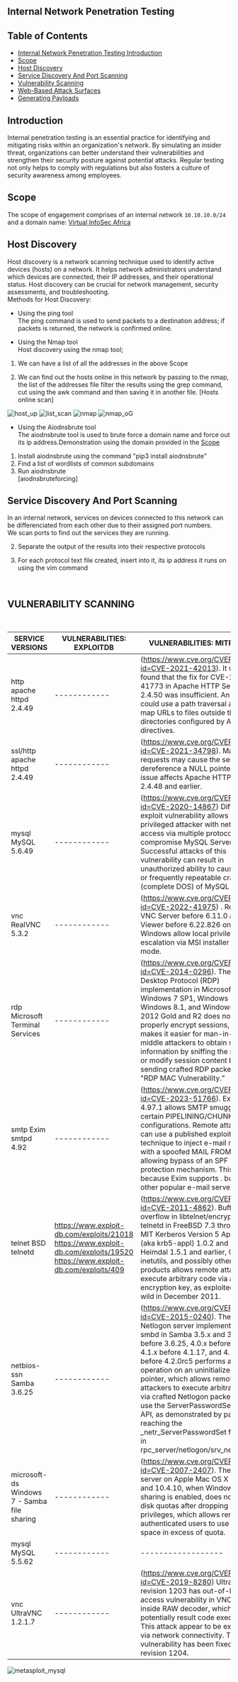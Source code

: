 ## Internal Network Penetration Testing ##

<h2> Table of Contents </h2>

* [Internal Network Penetration Testing Introduction](#introduction)
* [Scope](#scope)
* [Host Discovery](#host-discovery)
* [Service Discovery And Port Scanning](#service-discovery-and-port-scanning)
* [Vulnerability Scanning](#vulnerability-scanning)
* [Web-Based Attack Surfaces](#web-based-attack-surfaces)
* [Generating Payloads](generating-payloads)

## Introduction  
Internal penetration testing is an essential practice for identifying and mitigating risks within an organization's network. By simulating an insider threat, organizations can better understand their vulnerabilities and strengthen their security posture against potential attacks. Regular testing not only helps to comply with regulations but also fosters a culture of security awareness among employees.


## Scope  
The scope of engagement comprises of an internal network `10.10.10.0/24` and a domain name: [Virtual InfoSec Africa](https://virtualinfosecafrica.com)

## Host Discovery  
Host discovery is a network scanning technique used to identify active devices (hosts) on a network. It helps network administrators understand which devices are connected, their IP addresses, and their operational status. Host discovery can be crucial for network management, security assessments, and troubleshooting.  
Methods for Host Discovery:  
* Using the ping tool  
The ping command is used to send packets to a destination address; if packets is returned, the network is confirmed online.


* Using the Nmap tool  
Host discovery using the nmap tool;

1. We can have a list of all the addresses in the above Scope

2. We can find out the hosts online in this network by passing to the nmap, the list of the addresses file
filter the results using the grep command, cut using the awk command and then saving it in another file. [Hosts online scan]

![host_up](Images/host_up.png)
![list_scan](Images/list_scan.png)
![nmap](Images/nmap)
![nmap_oG](Images/nmap.oG)

* Using the Aiodnsbrute tool  
The aiodnsbrute tool is used to brute force a domain name and force out its ip address.Demonstration using the domain provided in the [Scope](#scope)  
1. Install aiodnsbrute using the command "pip3 install aiodnsbrute"  
2. Find a list of wordlists of common subdomains  
3. Run aiodnsbrute  
[aiodnsbruteforcing] 


## Service Discovery And Port Scanning  
In an internal network, services on devices connected to this network can be differenciated from each other due to their assigned port numbers.  
We scan ports to find out the services they are running.  


2. Separate the output of the results into their respective protocols  


3. For each protocol text file created, insert into it, its ip address it runs on using the vim command  

<br>
<h2> VULNERABILITY SCANNING </h2> <br>

| SERVICE VERSIONS | VULNERABILITIES: EXPLOITDB | VULNERABILITIES: MITRE CVE|
|--------------------------------------------|----------------------------|---------------------------|
| http apache httpd 2.4.49                   | ------------ |(https://www.cve.org/CVERecord?id=CVE-2021-42013).    It was found that the fix for CVE-2021-41773 in Apache HTTP Server 2.4.50 was insufficient. An attacker could use a path traversal attack to map URLs to files outside the directories configured by Alias-like directives.
| ssl/http apache httpd 2.4.49               | ------------ |(https://www.cve.org/CVERecord?id=CVE-2021-34798).  Malformed requests may cause the server to dereference a NULL pointer. This issue affects Apache HTTP Server 2.4.48 and earlier.
| mysql MySQL 5.6.49                         | ------------ |(https://www.cve.org/CVERecord?id=CVE-2020-14867)   Difficult to exploit vulnerability allows high privileged attacker with network access via multiple protocols to compromise MySQL Server. Successful attacks of this vulnerability can result in unauthorized ability to cause a hang or frequently repeatable crash (complete DOS) of MySQL Server.
| vnc RealVNC 5.3.2                          | ------------ |(https://www.cve.org/CVERecord?id=CVE-2022-41975) . RealVNC VNC Server before 6.11.0 and VNC Viewer before 6.22.826 on Windows allow local privilege escalation via MSI installer Repair mode.
| rdp Microsoft Terminal Services            | ------------ |(https://www.cve.org/CVERecord?id=CVE-2014-0296).  The Remote Desktop Protocol (RDP) implementation in Microsoft Windows 7 SP1, Windows 8, Windows 8.1, and Windows Server 2012 Gold and R2 does not properly encrypt sessions, which makes it easier for man-in-the-middle attackers to obtain sensitive information by sniffing the network or modify session content by sending crafted RDP packets, aka "RDP MAC Vulnerability."
| smtp Exim smtpd 4.92                       | ------------ |(https://www.cve.org/CVERecord?id=CVE-2023-51766).  Exim before 4.97.1 allows SMTP smuggling in certain PIPELINING/CHUNKING configurations. Remote attackers can use a published exploitation technique to inject e-mail messages with a spoofed MAIL FROM address, allowing bypass of an SPF protection mechanism. This occurs because Exim supports <LF>.<CR><LF> but some other popular e-mail servers do not.
| telnet BSD telnetd                         | https://www.exploit-db.com/exploits/21018  https://www.exploit-db.com/exploits/19520  https://www.exploit-db.com/exploits/409                     |(https://www.cve.org/CVERecord?id=CVE-2011-4862).  Buffer overflow in libtelnet/encrypt.c in telnetd in FreeBSD 7.3 through 9.0, MIT Kerberos Version 5 Applications (aka krb5-appl) 1.0.2 and earlier, Heimdal 1.5.1 and earlier, GNU inetutils, and possibly other products allows remote attackers to execute arbitrary code via a long encryption key, as exploited in the wild in December 2011.
| netbios-ssn Samba 3.6.25                   | ------------ |(https://www.cve.org/CVERecord?id=CVE-2015-0240).  The Netlogon server implementation in smbd in Samba 3.5.x and 3.6.x before 3.6.25, 4.0.x before 4.0.25, 4.1.x before 4.1.17, and 4.2.x before 4.2.0rc5 performs a free operation on an uninitialized stack pointer, which allows remote attackers to execute arbitrary code via crafted Netlogon packets that use the ServerPasswordSet RPC API, as demonstrated by packets reaching the _netr_ServerPasswordSet function in rpc_server/netlogon/srv_netlog_nt.c.
| microsoft-ds Windows 7 - Samba file sharing| ------------ |(https://www.cve.org/CVERecord?id=CVE-2007-2407).  The Samba server on Apple Mac OS X 10.3.9 and 10.4.10, when Windows file sharing is enabled, does not enforce disk quotas after dropping privileges, which allows remote authenticated users to use disk space in excess of quota.
| mysql MySQL 5.5.62                         | ------------ |------------------| 
| vnc UltraVNC 1.2.1.7                       | ------------ |(https://www.cve.org/CVERecord?id=CVE-2019-8280)  UltraVNC revision 1203 has out-of-bounds access vulnerability in VNC client inside RAW decoder, which can potentially result code execution. This attack appear to be exploitable via network connectivity. This vulnerability has been fixed in revision 1204.

![metasploit_mysql](Images\metasploit_mysql.png)
